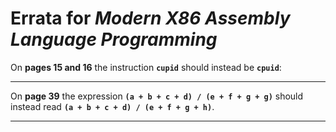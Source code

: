 # Errata for *Modern X86 Assembly Language Programming*

On **pages 15 and 16** the instruction **`cupid`** should instead be **`cpuid`**:
 
***

On **page 39** the expression **`(a + b + c + d) / (e + f + g + g)`** should instead read **`(a + b + c + d) / (e + f + g + h)`**.

***
